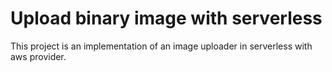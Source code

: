 # Upload binary image with serverless

This project is an implementation of an image uploader in serverless with aws provider.
